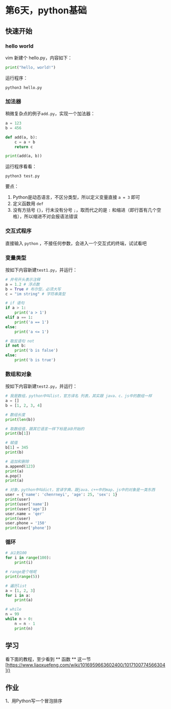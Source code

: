 # 第6天，python基础

## 快速开始
### hello world
vim 新建个 hello.py，内容如下：
```python
print("hello, world!")
```

运行程序：
```
python3 hello.py
```

### 加法器
稍微复杂点的例子`add.py`，实现一个加法器：
```python
a = 123
b = 456

def add(a, b):
    c = a + b
    return c

print(add(a, b))
```

运行程序看看：
```
python3 test.py
```

要点：

1. Python是动态语言，不区分类型，所以定义变量直接 `a = 3` 即可
2. 定义函数用 `def`
3. 没有方括号 `{}`，行未没有分号 `;`，取而代之的是 `:` 和缩进（即行首有几个空格），所以缩进不对会报语法错误

### 交互式程序
直接输入 `python` ，不接任何参数，会进入一个交互式的终端，试试看吧

### 变量类型
按如下内容新建`test1.py`，并运行：

```python
# 井号开头表示注释
a = 1.2 # 浮点数
b = True # 布尔型，必须大写
c = "im string" # 字符串类型

# if 语句
if a > 1:
    print('a > 1')
elif a == 1:
    print('a == 1')
else:
    print('a <= 1')

# 取反语句 not
if not b:
    print('b is false')
else:
    print('b is true')

```

### 数组和对象
按如下内容新建`test2.py`，并运行：
```python
# 我是数组，python中叫list，官方译名 列表，其实跟 java、c、js中的数组一样
a = []
b = [1, 2, 3, 4]

# 数组长度
print(len(b))

# 取数组值，跟其它语言一样下标是从0开始的
print(b[1])

# 赋值
b[1] = 345
print(b)

# 追加和删除
a.append(123)
print(a)
a.pop()
print(a)

# 对象，python中叫dict，官译字典，跟java、c++中的map，js中的对象是一类东西
user = {'name': 'chenrneyi', 'age': 25, 'sex': 1}
print(user)
print(user['name'])
print(user['age'])
user.name = 'qer'
print(user)
user.phone = '150'
print(user['phone'])
```

### 循环
```python
# 从1到100
for i in range(100):
    print(i)

# range是个啥呢
print(range(5))

# 遍历list
a = [1, 2, 3]
for i in a:
    print(a)

# while
n = 99
while n > 0:
    n = n - 1
    print(n)
```

## 学习
看下面的教程，至少看到 ** 函数 ** 这一节
[https://www.liaoxuefeng.com/wiki/1016959663602400/1017100774566304]()

## 作业
1、用Python写一个冒泡排序
